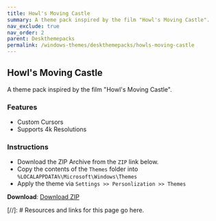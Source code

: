 ```yaml
---
title: Howl's Moving Castle
summary: A theme pack inspired by the film "Howl's Moving Castle".
nav_exclude: true
nav_order: 2
parent: Deskthemepacks
permalink: /windows-themes/deskthemepacks/howls-moving-castle
---
```


## Howl's Moving Castle
A theme pack inspired by the film "Howl's Moving Castle".

### Features

- Custom Cursors
- Supports 4k Resolutions

### Instructions

- Download the ZIP Archive from the `ZIP` link below.
- Copy the contents of the `Themes` folder into `%LOCALAPPDATA%\Microsoft\Windows\Themes`
- Apply the theme via `Settings >> Personlization >> Themes`

**Download**: [Download ZIP] 

<!-- ////////////////////////////////////////////////////////////////////////////////////////////////////////////////////// -->

[//]: # Resources and links for this page go here.

[Download ZIP]: https://gitlab.com/the-back-room/deskthemepacks/sfw/howls-moving-castle/-/archive/main/howls-moving-castle-main.zip

<!-- ////////////////////////////////////////////////////////////////////////////////////////////////////////////////////// -->
